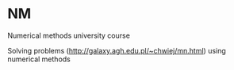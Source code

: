 # NM
Numerical methods university course

Solving problems (http://galaxy.agh.edu.pl/~chwiej/mn.html) using numerical methods
